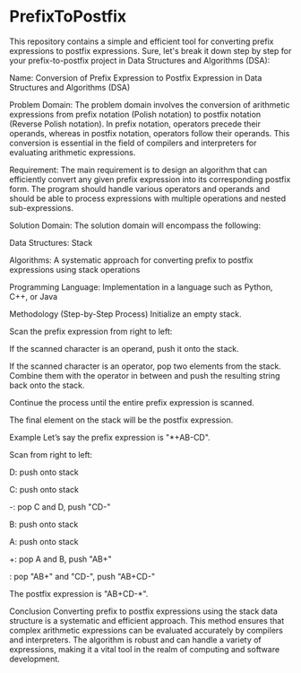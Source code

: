 # PrefixToPostfix
This repository contains a simple and efficient tool for converting prefix expressions to postfix expressions.
Sure, let's break it down step by step for your prefix-to-postfix project in Data Structures and Algorithms (DSA):

Name:
Conversion of Prefix Expression to Postfix Expression in Data Structures and Algorithms (DSA)

Problem Domain:
The problem domain involves the conversion of arithmetic expressions from prefix notation (Polish notation) to postfix notation (Reverse Polish notation). In prefix notation, operators precede their operands, whereas in postfix notation, operators follow their operands. This conversion is essential in the field of compilers and interpreters for evaluating arithmetic expressions.

Requirement:
The main requirement is to design an algorithm that can efficiently convert any given prefix expression into its corresponding postfix form. The program should handle various operators and operands and should be able to process expressions with multiple operations and nested sub-expressions.

Solution Domain:
The solution domain will encompass the following:

Data Structures: Stack

Algorithms: A systematic approach for converting prefix to postfix expressions using stack operations

Programming Language: Implementation in a language such as Python, C++, or Java

Methodology (Step-by-Step Process)
Initialize an empty stack.

Scan the prefix expression from right to left:

If the scanned character is an operand, push it onto the stack.

If the scanned character is an operator, pop two elements from the stack. Combine them with the operator in between and push the resulting string back onto the stack.

Continue the process until the entire prefix expression is scanned.

The final element on the stack will be the postfix expression.

Example
Let’s say the prefix expression is "*+AB-CD".

Scan from right to left:

D: push onto stack

C: push onto stack

-: pop C and D, push "CD-"

B: push onto stack

A: push onto stack

+: pop A and B, push "AB+"

: pop "AB+" and "CD-", push "AB+CD-"

The postfix expression is "AB+CD-*".

Conclusion
Converting prefix to postfix expressions using the stack data structure is a systematic and efficient approach. This method ensures that complex arithmetic expressions can be evaluated accurately by compilers and interpreters. The algorithm is robust and can handle a variety of expressions, making it a vital tool in the realm of computing and software development.

